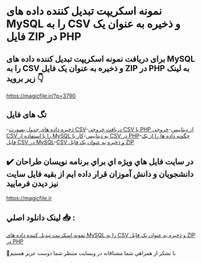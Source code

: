 # نمونه اسکریپت تبدیل کننده داده های MySQL را به CSV و ذخیره به عنوان یک فایل ZIP در PHP

## برای دریافت نمونه اسکریپت تبدیل کننده داده های MySQL را به CSV و ذخیره به عنوان یک فایل ZIP در PHP به لینک زیر بروید 👇

https://magicfile.ir/?p=3790

## تگ های فایل

-[ذخیره داده های جدول بصورت CSV](https://magicfile.ir/product/%d8%a7%d8%b3%da%a9%d8%b1%db%8c%d9%be%d8%aa-%d8%aa%d8%a8%d8%af%db%8c%d9%84-%da%a9%d9%86%d9%86%d8%af%d9%87-%d8%af%d8%a7%d8%af%d9%87-%d9%87%d8%a7%db%8c-mysql-%d8%b1%d8%a7-csv-zip-%d8%af%d8%b1-php/)-[دریافت خروجی CSV با PHP از دیتابیس](https://magicfile.ir/product/%d8%a7%d8%b3%da%a9%d8%b1%db%8c%d9%be%d8%aa-%d8%aa%d8%a8%d8%af%db%8c%d9%84-%da%a9%d9%86%d9%86%d8%af%d9%87-%d8%af%d8%a7%d8%af%d9%87-%d9%87%d8%a7%db%8c-mysql-%d8%b1%d8%a7-csv-zip-%d8%af%d8%b1-php/)-[خروجی CSV را با استفاده از MySQL به دیتابیس](https://magicfile.ir/product/%d8%a7%d8%b3%da%a9%d8%b1%db%8c%d9%be%d8%aa-%d8%aa%d8%a8%d8%af%db%8c%d9%84-%da%a9%d9%86%d9%86%d8%af%d9%87-%d8%af%d8%a7%d8%af%d9%87-%d9%87%d8%a7%db%8c-mysql-%d8%b1%d8%a7-csv-zip-%d8%af%d8%b1-php/)-[کار با CSV در PHP](https://magicfile.ir/product/%d8%a7%d8%b3%da%a9%d8%b1%db%8c%d9%be%d8%aa-%d8%aa%d8%a8%d8%af%db%8c%d9%84-%da%a9%d9%86%d9%86%d8%af%d9%87-%d8%af%d8%a7%d8%af%d9%87-%d9%87%d8%a7%db%8c-mysql-%d8%b1%d8%a7-csv-zip-%d8%af%d8%b1-php/)-[چگونه داده ها را از یک فایل CSV در MySQL](https://magicfile.ir/product/%d8%a7%d8%b3%da%a9%d8%b1%db%8c%d9%be%d8%aa-%d8%aa%d8%a8%d8%af%db%8c%d9%84-%da%a9%d9%86%d9%86%d8%af%d9%87-%d8%af%d8%a7%d8%af%d9%87-%d9%87%d8%a7%db%8c-mysql-%d8%b1%d8%a7-csv-zip-%d8%af%d8%b1-php/)-[CSV و ذخیره به عنوان یک فایل ZIP](https://magicfile.ir/product/%d8%a7%d8%b3%da%a9%d8%b1%db%8c%d9%be%d8%aa-%d8%aa%d8%a8%d8%af%db%8c%d9%84-%da%a9%d9%86%d9%86%d8%af%d9%87-%d8%af%d8%a7%d8%af%d9%87-%d9%87%d8%a7%db%8c-mysql-%d8%b1%d8%a7-csv-zip-%d8%af%d8%b1-php/)

## ✔️ در سايت فايل هاي ويژه اي براي برنامه نويسان طراحان دانشجويان و دانش آموزان قرار داده ايم از بقيه فايل سايت نيز ديدن فرماييد

https://magicfile.ir


## لينک دانلود اصلي 📥 :

[نمونه اسکریپت تبدیل کننده داده های MySQL را به CSV و ذخیره به عنوان یک فایل ZIP در PHP](https://magicfile.ir/product/%d8%a7%d8%b3%da%a9%d8%b1%db%8c%d9%be%d8%aa-%d8%aa%d8%a8%d8%af%db%8c%d9%84-%da%a9%d9%86%d9%86%d8%af%d9%87-%d8%af%d8%a7%d8%af%d9%87-%d9%87%d8%a7%db%8c-mysql-%d8%b1%d8%a7-csv-zip-%d8%af%d8%b1-php/) 


🙏با تشکر از همراهي شما مشتاقانه در وبسایت منتظر شما دوست عزیز هستیم

